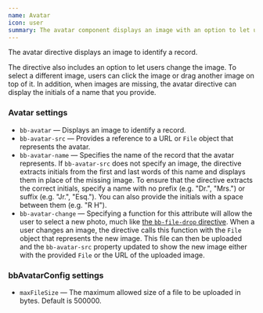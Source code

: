 ```yaml
---
name: Avatar
icon: user
summary: The avatar component displays an image with an option to let users change the image.
---
```


The avatar directive displays an image to identify a record.

 The directive also includes an option to let users change the image. To select a different image, users can click the image or drag another image on top of it. In addition, when images are missing, the avatar directive can display the initials of a name that you provide.

 ### Avatar settings
 - `bb-avatar` &mdash; Displays an image to identify a record.
  - `bb-avatar-src` &mdash; Provides a reference to a URL or `File` object that represents the avatar.
  - `bb-avatar-name` &mdash; Specifies the name of the record that the avatar represents. If `bb-avatar-src` does not specify an image, the directive extracts initials from the first and last words of this name and displays them in place of the missing image. To ensure that the directive extracts the correct initials, specify a name with no prefix (e.g. "Dr.", "Mrs.") or suffix (e.g. "Jr.", "Esq."). You can also provide the initials with a space between them (e.g. "R H").
  - `bb-avatar-change` &mdash; Specifying a function for this attribute will allow the user to select a new photo, much like [the `bb-file-drop` directive](../fileattachments). When a user changes an image, the directive calls this function with the `File` object that represents the new image. This file can then be uploaded and the `bb-avatar-src` property updated to show the new image either with the provided `File` or the URL of the uploaded image.


 ### bbAvatarConfig settings ###
 - `maxFileSize` &mdash; The maximum allowed size of a file to be uploaded in bytes.  Default is 500000.

